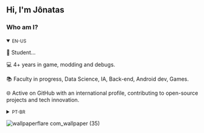 ## Hi, I'm Jônatas

<!-- BIO:START -->

### Who am I?

<details open>
<summary><small>EN-US</small></summary>

🧭 Student...

💻 4+ years in game, modding and debugs.

📚 Faculty in progress, Data Science, IA, Back-end, Android dev, Games.

🌐 Active on GitHub with an international profile, contributing to open-source projects and tech innovation.

</details>

<details>
<summary><small>PT-BR</small></summary>

📚 Estudante e desenvolvedor, comecei a ~~programar~~ copiar e colar código aos ~11 anos,
criando os [meus próprios] mods de minecraft mcpe 1.13/1.14 quem pegou essa época viveu anos de ouro.

🤗📚 Iniciei meus estudos a sério na programação em 2023, aos 19, tive o meu primeiro emprego como dev games.  

📙 Estou escrevendo 📚 e em breve serão publicados!

🏫 Estou fazendo todos os cursos gratuitos da área de TI disponíveis gratuitamente, afins de testar meus conhecimentos, nas seguintes plataformas; Google Academy, Coursera, Devdojo Academy, Data Science Academy, Fundação Bradesco, Khan Academy... 

🔮 Atualmente estou em busca de ampliar os meus [projetos] e adquirir novas experiências no mundo da programação.
Meu sonho é conseguir commitar em alguns projetos de código aberto que estão sempre no meu dia a dia, já
consegui [um pouquinho], mas por enquanto só no projeto da documentação haha.

</details>

<!-- BIO:END -->


<!-- SKILLSET:START -->

![wallpaperflare com_wallpaper (35)](https://github.com/J0natas/J0natas/assets/89864229/dbf0b46b-6713-47d9-8719-df3c9519ce1f)

